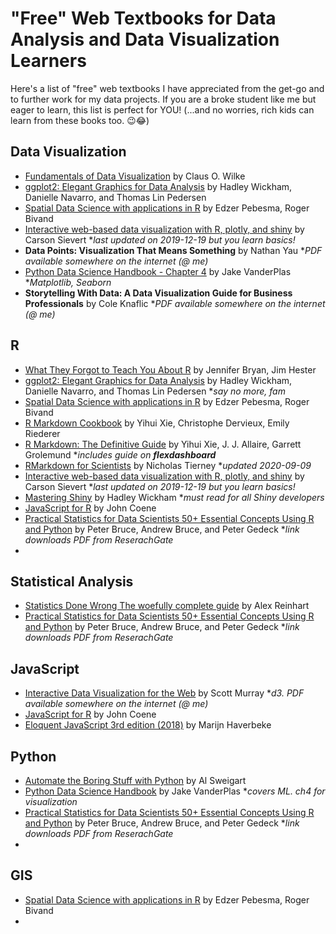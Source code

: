 # "Free" Web Textbooks for Data Analysis and Data Visualization Learners

Here's a list of "free" web textbooks I have appreciated from the get-go and to further work for my data projects.  If you are a broke student like me but eager to learn, this list is perfect for YOU! (...and no worries, rich kids can learn from these books too. 😉😂)

## Data Visualization
- [Fundamentals of Data Visualization](https://clauswilke.com/dataviz/) by Claus O. Wilke
- [ggplot2: Elegant Graphics for Data Analysis](https://ggplot2-book.org/mastery.html) by Hadley Wickham, Danielle Navarro, and Thomas Lin Pedersen 
- [Spatial Data Science with applications in R](https://keen-swartz-3146c4.netlify.app/) by Edzer Pebesma, Roger Bivand
- [Interactive web-based data visualization with R, plotly, and shiny](https://plotly-r.com/) by Carson Sievert *_last updated on 2019-12-19 but you learn basics!_
- **Data Points: Visualization That Means Something** by Nathan Yau *_PDF available somewhere on the internet (@ me)_
- [Python Data Science Handbook - Chapter 4](https://jakevdp.github.io/PythonDataScienceHandbook/04.00-introduction-to-matplotlib.html) by Jake VanderPlas *_Matplotlib, Seaborn_
- **Storytelling With Data: A Data Visualization Guide for Business Professionals** by Cole Knaflic *_PDF available somewhere on the internet (@ me)_



## R
- [What They Forgot to Teach You About R](https://rstats.wtf/index.html) by Jennifer Bryan, Jim Hester
- [ggplot2: Elegant Graphics for Data Analysis](https://ggplot2-book.org/mastery.html) by Hadley Wickham, Danielle Navarro, and Thomas Lin Pedersen *_say no more, fam_
- [Spatial Data Science with applications in R](https://keen-swartz-3146c4.netlify.app/) by Edzer Pebesma, Roger Bivand
- [R Markdown Cookbook](https://bookdown.org/yihui/rmarkdown-cookbook/) by Yihui Xie, Christophe Dervieux, Emily Riederer
- [R Markdown: The Definitive Guide](https://bookdown.org/yihui/rmarkdown/) by Yihui Xie, J. J. Allaire, Garrett Grolemund *_includes guide on **flexdashboard**_
- [RMarkdown for Scientists](https://rmd4sci.njtierney.com/) by Nicholas Tierney *_updated 2020-09-09_
- [Interactive web-based data visualization with R, plotly, and shiny](https://plotly-r.com/) by Carson Sievert *_last updated on 2019-12-19 but you learn basics!_
- [Mastering Shiny](https://mastering-shiny.org/index.html) by Hadley Wickham *_must read for all Shiny developers_
- [JavaScript for R](https://book.javascript-for-r.com/) by John Coene 
- [Practical Statistics for Data Scientists 50+ Essential Concepts Using R and Python](https://www.researchgate.net/profile/Janine-Zitianellis/post/Can_anyone_please_suggest_a_books_on_machine_learning_using_R_Programming/attachment/613a5b83647f3906fc975a71/AS%3A1066204907204608%401631214467436/download/Practical+Statistics+for+Data+Scientists+50%2B+Essential+Concepts+Using+R+and+Python+by+Peter+Bruce%2C+Andrew+Bruce%2C+Peter+Gedeck.pdf) by Peter Bruce, Andrew Bruce, and Peter Gedeck *_link downloads PDF from ReserachGate_
- 


## Statistical Analysis
- [Statistics Done Wrong The woefully complete guide](https://www.statisticsdonewrong.com/index.html) by Alex Reinhart
- [Practical Statistics for Data Scientists 50+ Essential Concepts Using R and Python](https://www.researchgate.net/profile/Janine-Zitianellis/post/Can_anyone_please_suggest_a_books_on_machine_learning_using_R_Programming/attachment/613a5b83647f3906fc975a71/AS%3A1066204907204608%401631214467436/download/Practical+Statistics+for+Data+Scientists+50%2B+Essential+Concepts+Using+R+and+Python+by+Peter+Bruce%2C+Andrew+Bruce%2C+Peter+Gedeck.pdf) by Peter Bruce, Andrew Bruce, and Peter Gedeck *_link downloads PDF from ReserachGate_

## JavaScript
- [Interactive Data Visualization for the Web](https://alignedleft.com/work/d3-book-2e) by Scott Murray *_d3. PDF available somewhere on the internet (@ me)_ 
- [JavaScript for R](https://book.javascript-for-r.com/) by John Coene 
- [Eloquent JavaScript 3rd edition (2018)](https://eloquentjavascript.net/) by Marijn Haverbeke



## Python
- [Automate the Boring Stuff with Python](https://automatetheboringstuff.com/) by Al Sweigart
- [Python Data Science Handbook](https://jakevdp.github.io/PythonDataScienceHandbook/index.html) by Jake VanderPlas *_covers ML. ch4 for visualization_
- [Practical Statistics for Data Scientists 50+ Essential Concepts Using R and Python](https://www.researchgate.net/profile/Janine-Zitianellis/post/Can_anyone_please_suggest_a_books_on_machine_learning_using_R_Programming/attachment/613a5b83647f3906fc975a71/AS%3A1066204907204608%401631214467436/download/Practical+Statistics+for+Data+Scientists+50%2B+Essential+Concepts+Using+R+and+Python+by+Peter+Bruce%2C+Andrew+Bruce%2C+Peter+Gedeck.pdf) by Peter Bruce, Andrew Bruce, and Peter Gedeck *_link downloads PDF from ReserachGate_
- 

## GIS
- [Spatial Data Science with applications in R](https://keen-swartz-3146c4.netlify.app/) by Edzer Pebesma, Roger Bivand
- 



